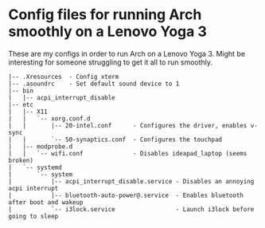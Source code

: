 # Config files for running Arch smoothly on a Lenovo Yoga 3
These are my configs in order to run Arch on a Lenovo Yoga 3. Might be interesting for someone struggling to get it all to run smoothly.



```
|-- .Xresources  - Config xterm
|-- .asoundrc    - Set default sound device to 1 
|-- bin
|   |-- acpi_interrupt_disable
|-- etc
|   |-- X11
|   |   `-- xorg.conf.d
|   |       |-- 20-intel.conf      - Configures the driver, enables v-sync
|   |       `-- 50-synaptics.conf  - Configures the touchpad
|   |-- modprobe.d
|   |   `-- wifi.conf              - Disables ideapad_laptop (seems broken)
|   `-- systemd
|       `-- system
|           |-- acpi_interrupt_disable.service - Disables an annoying acpi interrupt
|           |-- bluetooth-auto-power@.service  - Enables bluetooth after boot and wakeup
|           `-- i3lock.service                 - Launch i3lock before going to sleep


```
